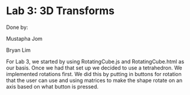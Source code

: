 # Lab 3: 3D Transforms

Done by:

Mustapha Jom 

Bryan Lim

For Lab 3, we started by using RotatingCube.js and RotatingCube.html as our basis. Once we had that set up we decided to use a tetrahedron. We implemented rotations first. We did this by putting in buttons for rotation that the user can use and 
using matrices to make the shape rotate on an axis based on what button is pressed.
